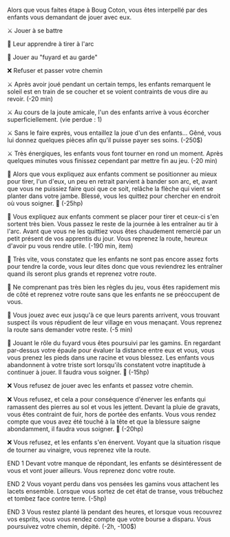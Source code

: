 Alors que vous faites étape à Boug Coton, vous êtes interpellé par des enfants vous demandant de jouer avec eux.

⚔️ Jouer à se battre

🏹 Leur apprendre à tirer à l'arc

👥 Jouer au "fuyard et au garde"

❌ Refuser et passer votre chemin

⚔️ Après avoir joué pendant un certain temps, les enfants remarquent le soleil est en train de se coucher et se voient contraints de vous dire au revoir. (-20 min)

⚔️ Au cours de la joute amicale, l'un des enfants arrive à vous écorcher superficiellement. (vie perdue : 1)

⚔️ Sans le faire exprès, vous entaillez la joue d'un des enfants... Gêné, vous lui donnez quelques pièces afin qu'il puisse payer ses soins. (-250$)

⚔️ Très énergiques, les enfants vous font tourner en rond un moment. Après quelques minutes vous finissez cependant par mettre fin au jeu. (-20 min)

🏹 Alors que vous expliquez aux enfants comment se positionner au mieux pour tirer, l'un d'eux, un peu en retrait parvient à bander son arc, et, avant que vous ne puissiez faire quoi que ce soit, relâche la flèche qui vient se planter dans votre jambe. Blessé, vous les quittez pour chercher en endroit où vous soigner. 🤕 (-25hp)

🏹 Vous expliquez aux enfants comment se placer pour tirer et ceux-ci s'en sortent très bien. Vous passez le reste de la journée à les entraîner au tir à l'arc. Avant que vous ne les quittiez vous êtes chaudement remercié par un petit présent de vos apprentis du jour. Vous reprenez la route, heureux d'avoir pu vous rendre utile. (-190 min, item)

🏹 Très vite, vous constatez que les enfants ne sont pas encore assez forts pour tendre la corde, vous leur dites donc que vous reviendrez les entraîner quand ils seront plus grands et reprenez votre route.

👥 Ne comprenant pas très bien les règles du jeu, vous êtes rapidement mis de côté et reprenez votre route sans que les enfants ne se préoccupent de vous.

👥 Vous jouez avec eux jusqu'à ce que leurs parents arrivent, vous trouvant suspect ils vous répudient de leur village en vous menaçant. Vous reprenez la route sans demander votre reste. (-5 min)

👥 Jouant le rôle du fuyard vous êtes poursuivi par les gamins. En regardant par-dessus votre épaule pour évaluer la distance entre eux et vous, vous vous prenez les pieds dans une racine et vous blessez. Les enfants vous abandonnent à votre triste sort lorsqu'ils constatent votre inaptitude à continuer à jouer. Il faudra vous soigner. 🤕 (-15hp)

❌ Vous refusez de jouer avec les enfants et passez votre chemin.

❌ Vous refusez, et cela a pour conséquence d'énerver les enfants qui ramassent des pierres au sol et vous les jettent. Devant la pluie de gravats, vous êtes contraint de fuir, hors de portée des enfants. Vous vous rendez compte que vous avez été touché à la tête et que la blessure saigne abondamment, il faudra vous soigner. 🤕 (-20hp)

❌ Vous refusez, et les enfants s'en énervent. Voyant que la situation risque de tourner au vinaigre, vous reprenez vite la route.

END 1 Devant votre manque de répondant, les enfants se désintéressent de vous et vont jouer ailleurs. Vous reprenez donc votre route.

END 2 Vous voyant perdu dans vos pensées les gamins vous attachent les lacets ensemble. Lorsque vous sortez de cet état de transe, vous trébuchez et tombez face contre terre. (-5hp)

END 3 Vous restez planté là pendant des heures, et lorsque vous recouvrez vos esprits, vous vous rendez compte que votre bourse a disparu. Vous poursuivez votre chemin, dépité. (-2h, -100$)
